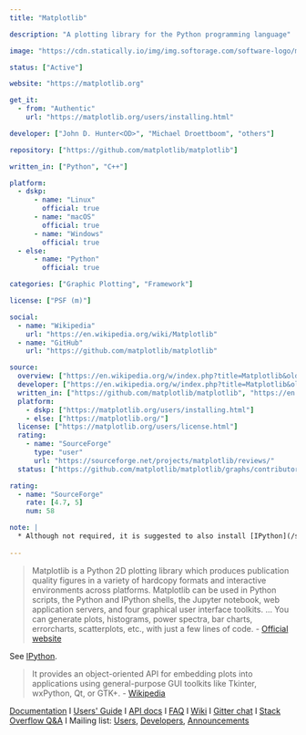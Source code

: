```yaml
---
title: "Matplotlib"

description: "A plotting library for the Python programming language"

image: "https://cdn.statically.io/img/img.softorage.com/software-logo/matplotlib.png?h=64"

status: ["Active"]

website: "https://matplotlib.org"

get_it:
  - from: "Authentic"
    url: "https://matplotlib.org/users/installing.html"

developer: ["John D. Hunter<OD>", "Michael Droettboom", "others"]

repository: ["https://github.com/matplotlib/matplotlib"]

written_in: ["Python", "C++"]

platform:
  - dskp:
      - name: "Linux"
        official: true
      - name: "macOS"
        official: true
      - name: "Windows"
        official: true
  - else:
      - name: "Python"
        official: true

categories: ["Graphic Plotting", "Framework"]

license: ["PSF (m)"]

social:
  - name: "Wikipedia"
    url: "https://en.wikipedia.org/wiki/Matplotlib"
  - name: "GitHub"
    url: "https://github.com/matplotlib/matplotlib"

source:
  overview: ["https://en.wikipedia.org/w/index.php?title=Matplotlib&oldid=878974242", "https://matplotlib.org"]
  developer: ["https://en.wikipedia.org/w/index.php?title=Matplotlib&oldid=878974242", "https://github.com/matplotlib/matplotlib/graphs/contributors"]
  written_in: ["https://github.com/matplotlib/matplotlib", "https://en.wikipedia.org/w/index.php?title=Matplotlib&oldid=878974242"]
  platform:
    - dskp: ["https://matplotlib.org/users/installing.html"]
    - else: ["https://matplotlib.org/"]
  license: ["https://matplotlib.org/users/license.html"]
  rating:
    - name: "SourceForge"
      type: "user"
      url: "https://sourceforge.net/projects/matplotlib/reviews/"
  status: ["https://github.com/matplotlib/matplotlib/graphs/contributors", "https://matplotlib.org/users/whats_new.html"]

rating:
  - name: "SourceForge"
    rate: [4.7, 5]
    num: 58

note: |
  * Although not required, it is suggested to also install [IPython](/software/ipython/) for interactive use.([source](https://matplotlib.org/users/installing.html))
  
---
```

  > Matplotlib is a Python 2D plotting library which produces publication quality figures in a variety of hardcopy formats and interactive environments across platforms. Matplotlib can be used in Python scripts, the Python and IPython shells, the Jupyter notebook, web application servers, and four graphical user interface toolkits.
  > ...
  > You can generate plots, histograms, power spectra, bar charts, errorcharts, scatterplots, etc., with just a few lines of code.
  > \- [Official website](https://matplotlib.org/)
  
  See [IPython](/software/ipython/).
  
  > It provides an object-oriented API for embedding plots into applications using general-purpose GUI toolkits like Tkinter, wxPython, Qt, or GTK+. \- [Wikipedia](https://en.wikipedia.org/w/index.php?title=Matplotlib&oldid=878974242)
  
  [Documentation](https://matplotlib.org/#documentation)  I  [Users' Guide](https://matplotlib.org/users/)  I  [API docs](https://matplotlib.org/api/)  I  [FAQ](https://matplotlib.org/faq/)  I  [Wiki](https://github.com/matplotlib/matplotlib/wiki)  I  [Gitter chat](https://gitter.im/matplotlib/matplotlib)  I  [Stack Overflow Q&A](http://stackoverflow.com/questions/tagged/matplotlib)  I  Mailing list: [Users](https://mail.python.org/mailman/listinfo/matplotlib-users), [Developers](https://mail.python.org/mailman/listinfo/matplotlib-devel), [Announcements](https://mail.python.org/mailman/listinfo/matplotlib-announce)
  

